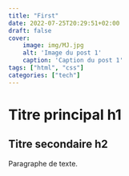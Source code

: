 ```yaml
---
title: "First"
date: 2022-07-25T20:29:51+02:00
draft: false
cover:
    image: img/MJ.jpg
    alt: 'Image du post 1'
    caption: 'Caption du post 1'
tags: ["html", "css"]
categories: ["tech"]
---
```


# Titre principal h1

## Titre secondaire h2

Paragraphe de texte.
